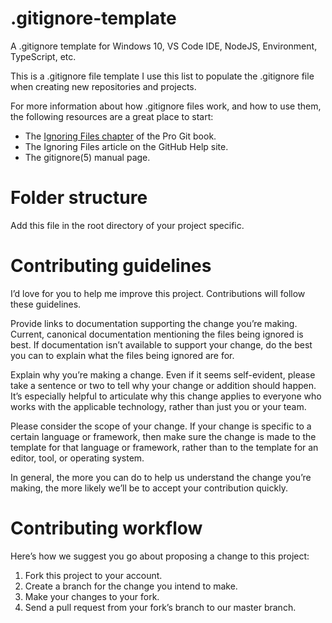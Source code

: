 # .gitignore-template
A .gitignore template for Windows 10, VS Code IDE, NodeJS, Environment, TypeScript, etc.

This is a .gitignore file template I use this list to populate the .gitignore file when creating new repositories and projects.

For more information about how .gitignore files work, and how to use them, the following resources are a great place to start:

- The [Ignoring Files chapter](https://git-scm.com/book/en/v2/Git-Basics-Recording-Changes-to-the-Repository#_ignoring) of the Pro Git book. 
- The Ignoring Files article on the GitHub Help site.
- The gitignore(5) manual page.

# Folder structure
Add this file in the root directory of your project specific.

# Contributing guidelines
I’d love for you to help me improve this project. Contributions will follow these guidelines.

Provide links to documentation supporting the change you’re making. Current, canonical documentation mentioning the files being ignored is best. If documentation isn’t available to support your change, do the best you can to explain what the files being ignored are for.

Explain why you’re making a change. Even if it seems self-evident, please take a sentence or two to tell why your change or addition should happen. It’s especially helpful to articulate why this change applies to everyone who works with the applicable technology, rather than just you or your team.

Please consider the scope of your change. If your change is specific to a certain language or framework, then make sure the change is made to the template for that language or framework, rather than to the template for an editor, tool, or operating system.

In general, the more you can do to help us understand the change you’re making, the more likely we’ll be to accept your contribution quickly.

# Contributing workflow
Here’s how we suggest you go about proposing a change to this project:

1. Fork this project to your account.
2. Create a branch for the change you intend to make.
3. Make your changes to your fork.
4. Send a pull request from your fork’s branch to our master branch.
